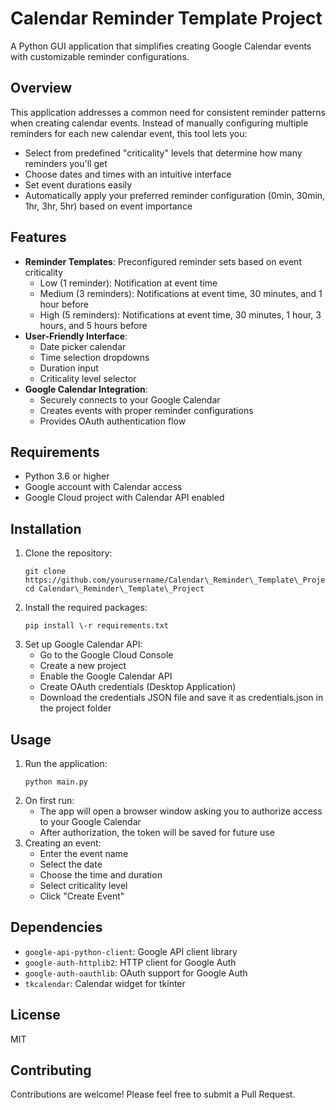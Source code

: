 # **Calendar Reminder Template Project**

A Python GUI application that simplifies creating Google Calendar events with customizable reminder configurations.

## **Overview**

This application addresses a common need for consistent reminder patterns when creating calendar events. Instead of manually configuring multiple reminders for each new calendar event, this tool lets you:

* Select from predefined "criticality" levels that determine how many reminders you'll get  
* Choose dates and times with an intuitive interface  
* Set event durations easily  
* Automatically apply your preferred reminder configuration (0min, 30min, 1hr, 3hr, 5hr) based on event importance

## **Features**

* **Reminder Templates**: Preconfigured reminder sets based on event criticality  
  * Low (1 reminder): Notification at event time  
  * Medium (3 reminders): Notifications at event time, 30 minutes, and 1 hour before  
  * High (5 reminders): Notifications at event time, 30 minutes, 1 hour, 3 hours, and 5 hours before  
* **User-Friendly Interface**:  
  * Date picker calendar  
  * Time selection dropdowns  
  * Duration input  
  * Criticality level selector  
* **Google Calendar Integration**:  
  * Securely connects to your Google Calendar  
  * Creates events with proper reminder configurations  
  * Provides OAuth authentication flow

## **Requirements**

* Python 3.6 or higher  
* Google account with Calendar access  
* Google Cloud project with Calendar API enabled

## **Installation**

1. Clone the repository:  
   ```
   git clone https://github.com/yourusername/Calendar\_Reminder\_Template\_Project.git
   cd Calendar\_Reminder\_Template\_Project
   ```
2. Install the required packages:  
   ```
   pip install \-r requirements.txt  
   ```
3. Set up Google Calendar API:  
   * Go to the Google Cloud Console  
   * Create a new project  
   * Enable the Google Calendar API  
   * Create OAuth credentials (Desktop Application)  
   * Download the credentials JSON file and save it as credentials.json in the project folder

## **Usage**

1. Run the application:  
   ```
   python main.py  
   ```
4. On first run:  
   * The app will open a browser window asking you to authorize access to your Google Calendar  
   * After authorization, the token will be saved for future use  
5. Creating an event:  
   * Enter the event name  
   * Select the date  
   * Choose the time and duration  
   * Select criticality level  
   * Click "Create Event"

## **Dependencies**

* `google-api-python-client`: Google API client library  
* `google-auth-httplib2`: HTTP client for Google Auth  
* `google-auth-oauthlib`: OAuth support for Google Auth  
* `tkcalendar`: Calendar widget for tkinter

## **License**

MIT

## **Contributing**

Contributions are welcome\! Please feel free to submit a Pull Request.  
